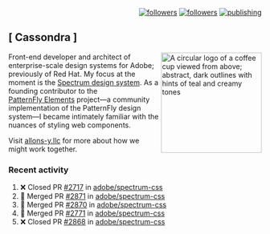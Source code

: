<p align="right"><a rel="me" href="https://front-end.social/@castastrophe">
    <img alt="followers" title="Follow me on Mastodon" src="https://img.shields.io/mastodon/follow/109297102751309835?domain=https%3A%2F%2Ffront-end.social&label=Follow&logo=mastodon&logoColor=white&style=for-the-badge&labelColor=008080&color=006969"/></a>
  <a href="https://codepen.io/castastrophe/">
    <img alt="followers" title="Follow me on CodePen" src="https://img.shields.io/badge/23-1?color=640464&labelColor=7c007c&style=for-the-badge&logo=codepen&label=Follow"/></a>
<a href="https://castastrophe.medium.com/">
    <img alt="publishing" title="View articles on Medium" src="https://img.shields.io/badge/107-1?color=666&labelColor=444&label=subscribe&logo=medium&logoColor=white&style=for-the-badge"/></a>
</p>

## [&nbsp;Cassondra&nbsp;]

<img align="right" src="https://github-production-user-asset-6210df.s3.amazonaws.com/1840295/253016758-ba468774-1cd3-42c2-8f43-947b5eeb5edf.png" height="200" alt="A circular logo of a coffee cup viewed from above; abstract, dark outlines with hints of teal and creamy tones">

Front-end developer and architect of enterprise-scale design systems for Adobe; previously of Red Hat. My focus at the moment is the [Spectrum design system](https://github.com/adobe/spectrum-css). As a founding contributor to the [PatternFly&nbsp;Elements](https://github.com/patternfly/patternfly-elements) project&mdash;a community implementation of the PatternFly design system&mdash;I became intimately familiar with the nuances of styling web components.

Visit [allons-y.llc](http://allons-y.llc/) for more about how we might work together.

### Recent activity

<!--START_SECTION:activity-->
1. ❌ Closed PR [#2717](https://github.com/adobe/spectrum-css/pull/2717) in [adobe/spectrum-css](https://github.com/adobe/spectrum-css)
2. 🎉 Merged PR [#2871](https://github.com/adobe/spectrum-css/pull/2871) in [adobe/spectrum-css](https://github.com/adobe/spectrum-css)
3. 🎉 Merged PR [#2870](https://github.com/adobe/spectrum-css/pull/2870) in [adobe/spectrum-css](https://github.com/adobe/spectrum-css)
4. 🎉 Merged PR [#2771](https://github.com/adobe/spectrum-css/pull/2771) in [adobe/spectrum-css](https://github.com/adobe/spectrum-css)
5. ❌ Closed PR [#2868](https://github.com/adobe/spectrum-css/pull/2868) in [adobe/spectrum-css](https://github.com/adobe/spectrum-css)
<!--END_SECTION:activity-->
